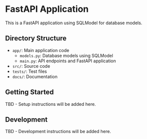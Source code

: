 # FastAPI Application

This is a FastAPI application using SQLModel for database models.

## Directory Structure

- `app/`: Main application code
  - `models.py`: Database models using SQLModel
  - `main.py`: API endpoints and FastAPI application
- `src/`: Source code
- `tests/`: Test files
- `docs/`: Documentation

## Getting Started

TBD - Setup instructions will be added here.

## Development

TBD - Development instructions will be added here.
